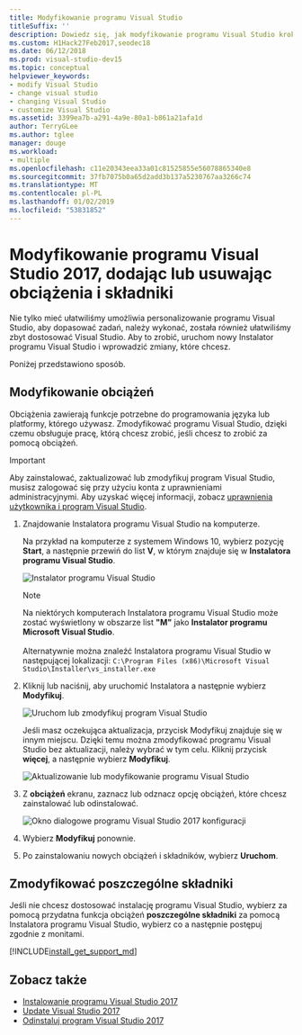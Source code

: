 ```yaml
---
title: Modyfikowanie programu Visual Studio
titleSuffix: ''
description: Dowiedz się, jak modyfikowanie programu Visual Studio krok po kroku.
ms.custom: H1Hack27Feb2017,seodec18
ms.date: 06/12/2018
ms.prod: visual-studio-dev15
ms.topic: conceptual
helpviewer_keywords:
- modify Visual Studio
- change visual studio
- changing Visual Studio
- customize Visual Studio
ms.assetid: 3399ea7b-a291-4a9e-80a1-b861a21afa1d
author: TerryGLee
ms.author: tglee
manager: douge
ms.workload:
- multiple
ms.openlocfilehash: c11e20343eea33a01c81525855e56078865340e8
ms.sourcegitcommit: 37fb7075b0a65d2add3b137a5230767aa3266c74
ms.translationtype: MT
ms.contentlocale: pl-PL
ms.lasthandoff: 01/02/2019
ms.locfileid: "53831852"
---
```

# <a name="modify-visual-studio-2017-by-adding-or-removing-workloads-and-components"></a>Modyfikowanie programu Visual Studio 2017, dodając lub usuwając obciążenia i składniki

Nie tylko mieć ułatwiliśmy umożliwia personalizowanie programu Visual Studio, aby dopasować zadań, należy wykonać, została również ułatwiliśmy zbyt dostosować Visual Studio. Aby to zrobić, uruchom nowy Instalator programu Visual Studio i wprowadzić zmiany, które chcesz.

Poniżej przedstawiono sposób.

## <a name="modify-workloads"></a>Modyfikowanie obciążeń

 Obciążenia zawierają funkcje potrzebne do programowania języka lub platformy, którego używasz. Zmodyfikować programu Visual Studio, dzięki czemu obsługuje pracę, którą chcesz zrobić, jeśli chcesz to zrobić za pomocą obciążeń.

>[!IMPORTANT]
>Aby zainstalować, zaktualizować lub zmodyfikuj program Visual Studio, musisz zalogować się przy użyciu konta z uprawnieniami administracyjnymi. Aby uzyskać więcej informacji, zobacz [uprawnienia użytkownika i program Visual Studio](../ide/user-permissions-and-visual-studio.md).

1. Znajdowanie Instalatora programu Visual Studio na komputerze.

     Na przykład na komputerze z systemem Windows 10, wybierz pozycję **Start**, a następnie przewiń do list **V**, w którym znajduje się w **Instalatora programu Visual Studio**.

     ![Instalator programu Visual Studio](media/vs2017-locate-the-visual-studio-installer.PNG "zlokalizować Instalatora programu Microsoft Visual Studio")

     >[!NOTE]
     >Na niektórych komputerach Instalatora programu Visual Studio może zostać wyświetlony w obszarze list **"M"** jako **Instalator programu Microsoft Visual Studio**.<br/><br/> Alternatywnie można znaleźć Instalatora programu Visual Studio w następującej lokalizacji: `C:\Program Files (x86)\Microsoft Visual Studio\Installer\vs_installer.exe`

2. Kliknij lub naciśnij, aby uruchomić Instalatora a następnie wybierz **Modyfikuj**.

     ![Uruchom lub zmodyfikuj program Visual Studio](media/modify-visual-studio.png "modyfikowanie programu Visual Studio 2017")

     Jeśli masz oczekująca aktualizacja, przycisk Modyfikuj znajduje się w innym miejscu. Dzięki temu można zmodyfikować programu Visual Studio bez aktualizacji, należy wybrać w tym celu. Kliknij przycisk **więcej**, a następnie wybierz **Modyfikuj**.

     ![Aktualizowanie lub modyfikowanie programu Visual Studio](media/modify-or-update-visual-studio.png "aktualizacji lub zmodyfikować programu Visual Studio 2017")

3. Z **obciążeń** ekranu, zaznacz lub odznacz opcję obciążeń, które chcesz zainstalować lub odinstalować.

    ![Okno dialogowe programu Visual Studio 2017 konfiguracji](media/vs2017-modify-workloads.PNG "wybierz obciążenia w programie Visual Studio 2017")

4. Wybierz **Modyfikuj** ponownie.

5. Po zainstalowaniu nowych obciążeń i składników, wybierz **Uruchom**.

## <a name="modify-individual-components"></a>Zmodyfikować poszczególne składniki

Jeśli nie chcesz dostosować instalację programu Visual Studio, wybierz za pomocą przydatna funkcja obciążeń **poszczególne składniki** za pomocą Instalatora programu Visual Studio, wybierz co a następnie postępuj zgodnie z monitami.

[!INCLUDE[install_get_support_md](includes/install_get_support_md.md)]

## <a name="see-also"></a>Zobacz także

* [Instalowanie programu Visual Studio 2017](install-visual-studio.md)
* [Update Visual Studio 2017](update-visual-studio.md)
* [Odinstaluj program Visual Studio 2017](uninstall-visual-studio.md)
